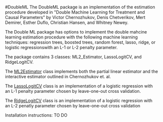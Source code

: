 #DoubleML
The DoubleML package is an implementation of the estimation procedure developed in "Double Machine 
Learning for Treatment and Causal Parameters" by Victor Chernozhukov, Denis Chetverikov, Mert Demirer,
Esther Duflo, Christian Hansen, and Whitney Newey. 

The Double ML package has options to implement the double mahcine learning estimation procedure with
the following machine learning techniques: regression trees, boosted trees, random forest, lasso,
ridge, or logistic regressionswith an L-1 or L-2 penalty parameter.

The package contains 3 classes: ML2_Estimator, LassoLogitCV, and RidgeLogitCV.

The [ML2Estimator](DoubleML/ML2Estimator_documentation.md? "ML2Estimator Documentation") class implements both the partial linear estimator and the interactive estimator outlined in Chernozhukov et. al.

The [LassoLogitCV](DoubleML/LassoLogitCV_documentation.md? "LassoLogitCV Documentation") class is an implementation of a logistic regression with an L-1 penalty parameter chosen by leave-one-out cross validation. 

The [RidgeLogitCV](DoubleML/RidgeLogitCV_documentation.md? "RidgeLogitCV Documentation") class is an implementation of a logistic regression with an L-2 penatly parameter chosen by leave-one-out cross validation

Installation instructions:
  TO DO
